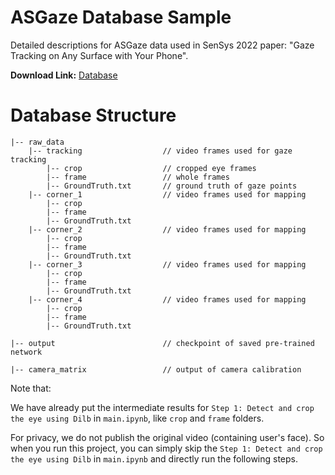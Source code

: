 # ASGaze Database Sample
 Detailed descriptions for ASGaze data used in SenSys 2022 paper: "Gaze Tracking on Any Surface with Your Phone".

**Download Link:** <a href="https://www.dropbox.com/s/rojfy4dapjxazmr/Database.zip?dl=0"> Database</a>

# Database Structure

```
|-- raw_data                   
    |-- tracking				  // video frames used for gaze tracking
    	|-- crop                  // cropped eye frames
        |-- frame				  // whole frames
        |-- GroundTruth.txt       // ground truth of gaze points
    |-- corner_1                  // video frames used for mapping
    	|-- crop	              
        |-- frame		         
        |-- GroundTruth.txt       
    |-- corner_2                  // video frames used for mapping
    	|-- crop	              
        |-- frame		         
        |-- GroundTruth.txt 
    |-- corner_3                  // video frames used for mapping
    	|-- crop	              
        |-- frame		         
        |-- GroundTruth.txt 
    |-- corner_4                  // video frames used for mapping
    	|-- crop	              
        |-- frame		         
        |-- GroundTruth.txt 

|-- output                        // checkpoint of saved pre-trained network
  
|-- camera_matrix                 // output of camera calibration
```

Note that: 

We have already put the intermediate results for `Step 1: Detect and crop the eye using Dilb` in `main.ipynb`, like `crop` and `frame` folders.

For privacy, we do not publish the original video (containing user's face).  So when you run this project, you can simply skip the `Step 1: Detect and crop the eye using Dilb` in `main.ipynb` and directly run the following steps.

